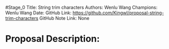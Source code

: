 #Stage_0
Title: String trim characters
Authors: Wenlu Wang
Champions: Wenlu Wang
Date: 
GitHub Link: https://github.com/Kingwl/proposal-string-trim-characters
GitHub Note Link: None

# Proposal Description:
